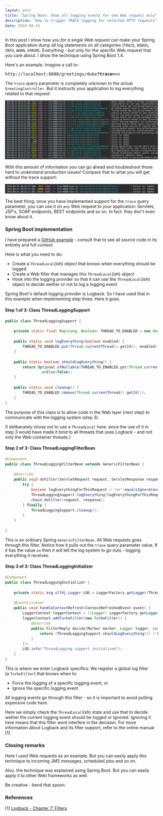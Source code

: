 ```yaml
---
layout: post
title: "Spring Boot: Show all logging events for one Web request only"
description: "How to trigger TRACE logging for selected HTTP requests"
date: 2016-08-24
---
```


In this post I show how you _for a single Web request_ can make your Spring Boot application dump _all_ log statements on all categories (`TRACE`, `DEBUG`, `INFO`, `WARN`, `ERROR`). Everything - but only for the specific Web request that you care about. I show the technique using Spring Boot 1.4. 

Here's an example. Imagine a call to:
<pre>http://localhost:8080/greetings/duke<strong>?trace=<span style="color:#339966;">on</span></strong></pre>
The `trace` query parameter is completely unknown to the actual `GreetingController`. But it instructs your application to log everything related to that request:

<img src="/img/2016-08-24-logevents.png" class="w-100 pl-2 pr-2" />

With this amount of information you can go ahead and troubleshoot those hard to understand production issues! Compare that to what you will get without the trace support:

<img src="/img/2016-08-24-logevents-2.png" class="w-100 pl-2 pr-2" />

The best thing: once you have implemented support for the `trace` query parameter, you can use it on `any` Web request to your application: Servlets, JSP's, SOAP endpoints, REST endpoints and so on. In fact: they don't even know about it.

### Spring Boot implementation
I have prepared a [GitHub example](https://github.com/nickymoelholm/smallexamples/tree/master/springboot-logging-threadspecific) - consult that to see all source code in its entirety and full context. 

Here is what you need to do:

- Create a `ThreadLocal`(ish) object that knows when everything should be logged
- Create a Web filter that manages this `ThreadLocal`(ish) object
- Hook into the logging provider so that it can use the `ThreadLocal`(ish) object to decide wether or not to log a logging event

Spring Boot's default logging provider is Logback. So I have used that in this example when implementing step three. Here it goes.

#### Step 1 of 3: Class ThreadLoggingSupport

```java
public class ThreadLoggingSupport {

    private static final Map<Long, Boolean> THREAD_TO_ENABLED = new HashMap<>();

    public static void logEverything(boolean enabled) {
        THREAD_TO_ENABLED.put(Thread.currentThread().getId(), enabled);
    }

    public static boolean shouldLogEverything() {
        return Optional.ofNullable(THREAD_TO_ENABLED.get(Thread.currentThread().getId()))
                .orElse(false);
    }

    public static void cleanup() {
        THREAD_TO_ENABLED.remove(Thread.currentThread().getId());
    }
}
```

The purpose of this class is to allow code in the Web layer (next step) to communicate with the logging system (step 3). 

(I deliberately chose not to use a `ThreadLocal` here: since the use of it in step 3 would have made it bind to all threads that uses Logback - and not only the Web container threads.)

#### Step 2 of 3: Class ThreadLoggingFilterBean

```java
@Component
public class ThreadLoggingFilterBean extends GenericFilterBean {

    @Override
    public void doFilter(ServletRequest request, ServletResponse response, FilterChain chain) throws IOException, ServletException {
        try {
            boolean logEverythingForThisRequest = "on".equalsIgnoreCase(request.getParameter("trace"));
            ThreadLoggingSupport.logEverything(logEverythingForThisRequest);
            chain.doFilter(request, response);
        } finally {
            ThreadLoggingSupport.cleanup();
        }
    }

}
```

This is an ordinary Spring `GenericFilterBean`. All Web requests goes through this filter. Notice how it pulls out the `trace` query parameter value. If it has the value `on` then it will tell the log system to go nuts - logging everything it receives.

#### Step 3 of 3: Class ThreadLoggingInitializer

```java
@Component
public class ThreadLoggingInitializer {

    private static org.slf4j.Logger LOG = LoggerFactory.getLogger(ThreadLoggingInitializer.class);

    @EventListener
    public void handleContextRefresh(ContextRefreshedEvent event) {
        LoggerContext loggerContext = ((Logger) LoggerFactory.getLogger("")).getLoggerContext();
        loggerContext.addTurboFilter(new TurboFilter() {
            @Override
            public FilterReply decide(Marker marker, Logger logger, Level level, String format, Object[] params, Throwable t) {
                return (ThreadLoggingSupport.shouldLogEverything()) ? FilterReply.ACCEPT : FilterReply.NEUTRAL;
            }
        });
        LOG.info("ThreadLogging support initialized");
    }
}
```

This is where we enter Logback specifics: We register a global log filter (a `TurboFilter`) that knows when to:

- Force the logging of a specific logging event, or
- Ignore the specific logging event

All logging events go through this filter - so it is important to avoid putting expensive code here.

Here we simply check the `ThreadLocal`(ish) state and use that to decide wether the current logging event should be logged or ignored. Ignoring it here means that this filter wont interfere in the decision. For more information about Logback and its filter support, refer to the online manual [1].

### Closing remarks
Here I used Web requests as an example. But you can easily apply this technique to incoming JMS messages, scheduled jobs and so on.

Also, the technique was explained using Spring Boot. But you can easily apply it to other Web frameworks as well.

Be creative - bend that spoon.

### References
[1] [Logback - Chapter 7: Filters](http://logback.qos.ch/manual/filters.html)